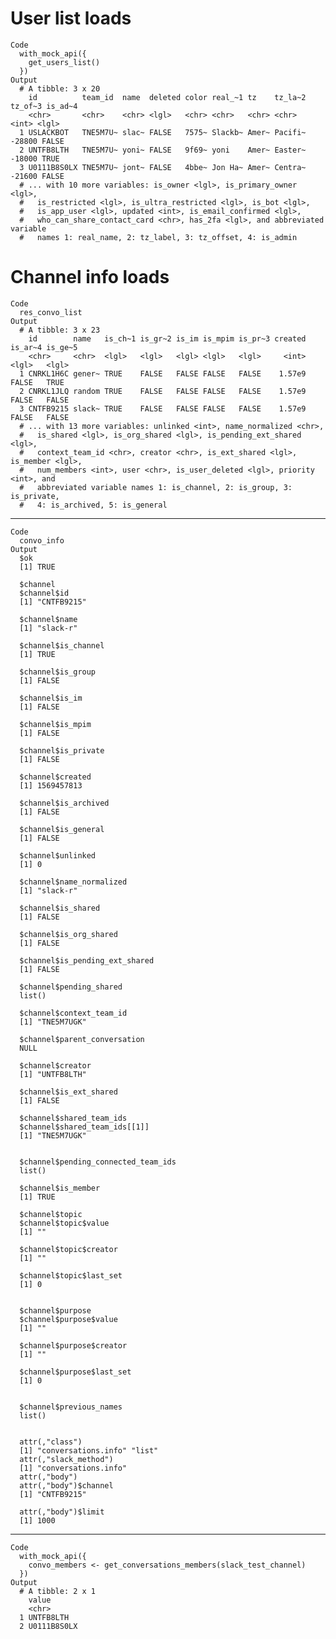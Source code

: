 # User list loads

    Code
      with_mock_api({
        get_users_list()
      })
    Output
      # A tibble: 3 x 20
        id          team_id  name  deleted color real_~1 tz    tz_la~2 tz_of~3 is_ad~4
        <chr>       <chr>    <chr> <lgl>   <chr> <chr>   <chr> <chr>     <int> <lgl>  
      1 USLACKBOT   TNE5M7U~ slac~ FALSE   7575~ Slackb~ Amer~ Pacifi~  -28800 FALSE  
      2 UNTFB8LTH   TNE5M7U~ yoni~ FALSE   9f69~ yoni    Amer~ Easter~  -18000 TRUE   
      3 U0111B8S0LX TNE5M7U~ jont~ FALSE   4bbe~ Jon Ha~ Amer~ Centra~  -21600 FALSE  
      # ... with 10 more variables: is_owner <lgl>, is_primary_owner <lgl>,
      #   is_restricted <lgl>, is_ultra_restricted <lgl>, is_bot <lgl>,
      #   is_app_user <lgl>, updated <int>, is_email_confirmed <lgl>,
      #   who_can_share_contact_card <chr>, has_2fa <lgl>, and abbreviated variable
      #   names 1: real_name, 2: tz_label, 3: tz_offset, 4: is_admin

# Channel info loads

    Code
      res_convo_list
    Output
      # A tibble: 3 x 23
        id        name   is_ch~1 is_gr~2 is_im is_mpim is_pr~3 created is_ar~4 is_ge~5
        <chr>     <chr>  <lgl>   <lgl>   <lgl> <lgl>   <lgl>     <int> <lgl>   <lgl>  
      1 CNRKL1H6C gener~ TRUE    FALSE   FALSE FALSE   FALSE    1.57e9 FALSE   TRUE   
      2 CNRKL1JLQ random TRUE    FALSE   FALSE FALSE   FALSE    1.57e9 FALSE   FALSE  
      3 CNTFB9215 slack~ TRUE    FALSE   FALSE FALSE   FALSE    1.57e9 FALSE   FALSE  
      # ... with 13 more variables: unlinked <int>, name_normalized <chr>,
      #   is_shared <lgl>, is_org_shared <lgl>, is_pending_ext_shared <lgl>,
      #   context_team_id <chr>, creator <chr>, is_ext_shared <lgl>, is_member <lgl>,
      #   num_members <int>, user <chr>, is_user_deleted <lgl>, priority <int>, and
      #   abbreviated variable names 1: is_channel, 2: is_group, 3: is_private,
      #   4: is_archived, 5: is_general

---

    Code
      convo_info
    Output
      $ok
      [1] TRUE
      
      $channel
      $channel$id
      [1] "CNTFB9215"
      
      $channel$name
      [1] "slack-r"
      
      $channel$is_channel
      [1] TRUE
      
      $channel$is_group
      [1] FALSE
      
      $channel$is_im
      [1] FALSE
      
      $channel$is_mpim
      [1] FALSE
      
      $channel$is_private
      [1] FALSE
      
      $channel$created
      [1] 1569457813
      
      $channel$is_archived
      [1] FALSE
      
      $channel$is_general
      [1] FALSE
      
      $channel$unlinked
      [1] 0
      
      $channel$name_normalized
      [1] "slack-r"
      
      $channel$is_shared
      [1] FALSE
      
      $channel$is_org_shared
      [1] FALSE
      
      $channel$is_pending_ext_shared
      [1] FALSE
      
      $channel$pending_shared
      list()
      
      $channel$context_team_id
      [1] "TNE5M7UGK"
      
      $channel$parent_conversation
      NULL
      
      $channel$creator
      [1] "UNTFB8LTH"
      
      $channel$is_ext_shared
      [1] FALSE
      
      $channel$shared_team_ids
      $channel$shared_team_ids[[1]]
      [1] "TNE5M7UGK"
      
      
      $channel$pending_connected_team_ids
      list()
      
      $channel$is_member
      [1] TRUE
      
      $channel$topic
      $channel$topic$value
      [1] ""
      
      $channel$topic$creator
      [1] ""
      
      $channel$topic$last_set
      [1] 0
      
      
      $channel$purpose
      $channel$purpose$value
      [1] ""
      
      $channel$purpose$creator
      [1] ""
      
      $channel$purpose$last_set
      [1] 0
      
      
      $channel$previous_names
      list()
      
      
      attr(,"class")
      [1] "conversations.info" "list"              
      attr(,"slack_method")
      [1] "conversations.info"
      attr(,"body")
      attr(,"body")$channel
      [1] "CNTFB9215"
      
      attr(,"body")$limit
      [1] 1000
      

---

    Code
      with_mock_api({
        convo_members <- get_conversations_members(slack_test_channel)
      })
    Output
      # A tibble: 2 x 1
        value      
        <chr>      
      1 UNTFB8LTH  
      2 U0111B8S0LX


